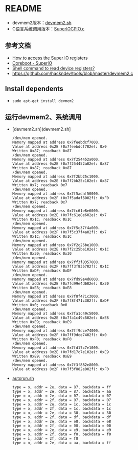 # README

* devmem2版本：[devmem2.sh](devmem2.sh)
* C语言系统调用版本：[SuperIOGPIO.c](SuperIOGPIO.c)


## 参考文档

* [How to access the Super IO registers](http://fengweizhang.blogspot.jp/2013/04/how-to-access-super-io-registers.html)
* [Coreboot - SuperIO](http://coreboot.blogspot.jp/2009/01/coreboot-superio.html)
* [Shell command to read device registers?](https://unix.stackexchange.com/questions/4948/shell-command-to-read-device-registers)
* https://github.com/hackndev/tools/blob/master/devmem2.c

## Install dependents

* `sudo apt-get install devmem2`

## 运行devmem2、系统调用

* [devmem2.sh](devmem2.sh]
  ```
  /dev/mem opened.
  Memory mapped at address 0x7feebdcf7000.
  Value at address 0x2E (0x7feebdcf702e): 0x0
  Written 0x87; readback 0x87
  /dev/mem opened.
  Memory mapped at address 0x7f254452a000.
  Value at address 0x2E (0x7f254452a02e): 0x87
  Written 0x87; readback 0x87
  /dev/mem opened.
  Memory mapped at address 0x7f2bb25c1000.
  Value at address 0x2E (0x7f2bb25c102e): 0x87
  Written 0x7; readback 0x7
  /dev/mem opened.
  Memory mapped at address 0x7f5adaf50000.
  Value at address 0x2F (0x7f5adaf5002f): 0xF0
  Written 0x7; readback 0x7
  /dev/mem opened.
  Memory mapped at address 0x7fc61e8e6000.
  Value at address 0x2E (0x7fc61e8e602e): 0x7
  Written 0x1C; readback 0x1C
  /dev/mem opened.
  Memory mapped at address 0x7f5c37f4a000.
  Value at address 0x2F (0x7f5c37f4a02f): 0x7
  Written 0x1C; readback 0x1C
  /dev/mem opened.
  Memory mapped at address 0x7f2c25be1000.
  Value at address 0x2E (0x7f2c25be102e): 0x1C
  Written 0x30; readback 0x30
  /dev/mem opened.
  Memory mapped at address 0x7ff3f8357000.
  Value at address 0x2F (0x7ff3f835702f): 0x1C
  Written 0xDF; readback 0xDF
  /dev/mem opened.
  Memory mapped at address 0x7fd99e4d6000.
  Value at address 0x2E (0x7fd99e4d602e): 0x30
  Written 0xE8; readback 0xE8
  /dev/mem opened.
  Memory mapped at address 0x7f8f471c3000.
  Value at address 0x2F (0x7f8f471c302f): 0xDF
  Written 0x0; readback 0x0
  /dev/mem opened.
  Memory mapped at address 0x7fa1c49c5000.
  Value at address 0x2E (0x7fa1c49c502e): 0xE8
  Written 0xE9; readback 0xE9
  /dev/mem opened.
  Memory mapped at address 0x7ff9dce74000.
  Value at address 0x2F (0x7ff9dce7402f): 0x0
  Written 0xF0; readback 0xF0
  /dev/mem opened.
  Memory mapped at address 0x7fd17c7e1000.
  Value at address 0x2E (0x7fd17c7e102e): 0xE9
  Written 0xE9; readback 0xE9
  /dev/mem opened.
  Memory mapped at address 0x7f3f882e8000.
  Value at address 0x2F (0x7f3f882e802f): 0xF0
  ```
* [autorun.sh](autorun.sh)
  ```
  type = o, addr = 2e, data = 87, backdata = ff
  type = o, addr = 2e, data = 87, backdata = aa
  type = o, addr = 2e, data = 07, backdata = 07
  type = o, addr = 2f, data = 07, backdata = 07
  type = o, addr = 2e, data = 1c, backdata = 1c
  type = o, addr = 2f, data = 1c, backdata = 1c
  type = o, addr = 2e, data = 30, backdata = 30
  type = o, addr = 2f, data = df, backdata = df
  type = o, addr = 2e, data = e8, backdata = e8
  type = o, addr = 2f, data = 00, backdata = 00
  type = o, addr = 2e, data = e9, backdata = e9
  type = o, addr = 2f, data = f0, backdata = f0
  type = i, addr = 2f, data = f0
  type = o, addr = 2e, data = aa, backdata = ff
  ```

